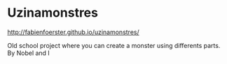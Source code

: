 # Uzinamonstres

http://fabienfoerster.github.io/uzinamonstres/

Old school project where you can create a monster using differents parts. By Nobel and I
